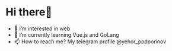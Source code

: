 # Hi there👋
- 👀 I’m interested in web
- 🌱 I’m currently learning Vue.js and GoLang
- 📫 How to reach me? My telegram profile @yehor_podporinov
